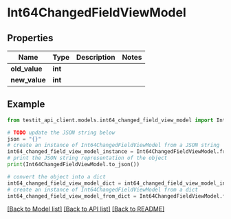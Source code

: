 # Int64ChangedFieldViewModel


## Properties

Name | Type | Description | Notes
------------ | ------------- | ------------- | -------------
**old_value** | **int** |  | 
**new_value** | **int** |  | 

## Example

```python
from testit_api_client.models.int64_changed_field_view_model import Int64ChangedFieldViewModel

# TODO update the JSON string below
json = "{}"
# create an instance of Int64ChangedFieldViewModel from a JSON string
int64_changed_field_view_model_instance = Int64ChangedFieldViewModel.from_json(json)
# print the JSON string representation of the object
print(Int64ChangedFieldViewModel.to_json())

# convert the object into a dict
int64_changed_field_view_model_dict = int64_changed_field_view_model_instance.to_dict()
# create an instance of Int64ChangedFieldViewModel from a dict
int64_changed_field_view_model_from_dict = Int64ChangedFieldViewModel.from_dict(int64_changed_field_view_model_dict)
```
[[Back to Model list]](../README.md#documentation-for-models) [[Back to API list]](../README.md#documentation-for-api-endpoints) [[Back to README]](../README.md)



